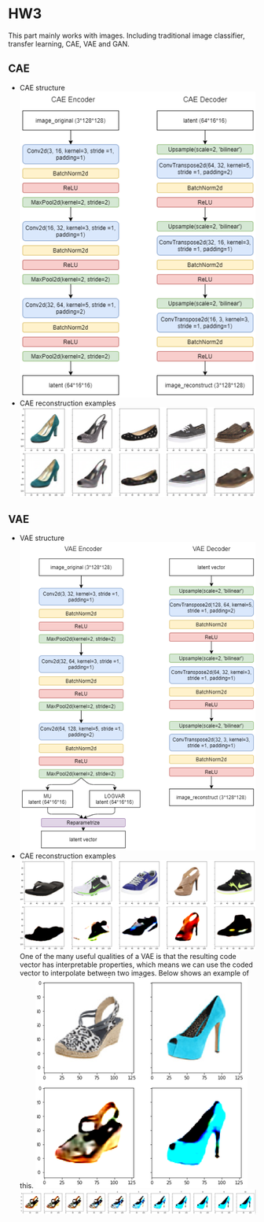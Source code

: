 # HW3
This part mainly works with images. Including traditional image classifier, transfer learning, CAE, VAE and GAN.
## CAE
* CAE structure
![](https://github.com/GuoyaoShen/DeepLearningRepo/blob/master/hw3/figs/CAE_structure.png "CAE Structure")
* CAE reconstruction examples
![](https://github.com/GuoyaoShen/DeepLearningRepo/blob/master/hw3/figs/CAE_reconstruction.png "CAE Reconstruction")
## VAE
* VAE structure
![](https://github.com/GuoyaoShen/DeepLearningRepo/blob/master/hw3/figs/VAE_structure.png "VAE Structure")
* CAE reconstruction examples
![](https://github.com/GuoyaoShen/DeepLearningRepo/blob/master/hw3/figs/VAE_reconstruction.png "VAE Reconstruction")
  One of the many useful qualities of a VAE is that the resulting code vector has interpretable properties, which
  means we can use the coded vector to interpolate between two images. Below shows an example of this.
![](https://github.com/GuoyaoShen/DeepLearningRepo/blob/master/hw3/figs/VAE_interpolation_eg.png "VAE Interpolation original images")
![](https://github.com/GuoyaoShen/DeepLearningRepo/blob/master/hw3/figs/VAE_interpolation.png "VAE Interpolation")
